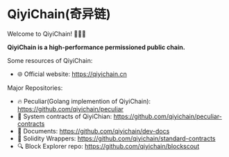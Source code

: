 # QiyiChain(奇异链)

Welcome to QiyiChain! 👏👏👏

**QiyiChain is a high-performance permissioned public chain.**

Some resources of QiyiChain:

- 🌐 Official website: https://qiyichain.cn

Major Repositories:
- 🔥 Peculiar(Golang implemention of QiyiChain): https://github.com/qiyichain/peculiar
- 📜 System contracts of QiyiChian: https://github.com/qiyichain/peculiar-contracts
- 📄 Documents: https://github.com/qiyichain/dev-docs
- 🧰 Solidity Wrappers: https://github.com/qiyichain/standard-contracts
- 🔍 Block Explorer repo: https://github.com/qiyichain/blockscout
